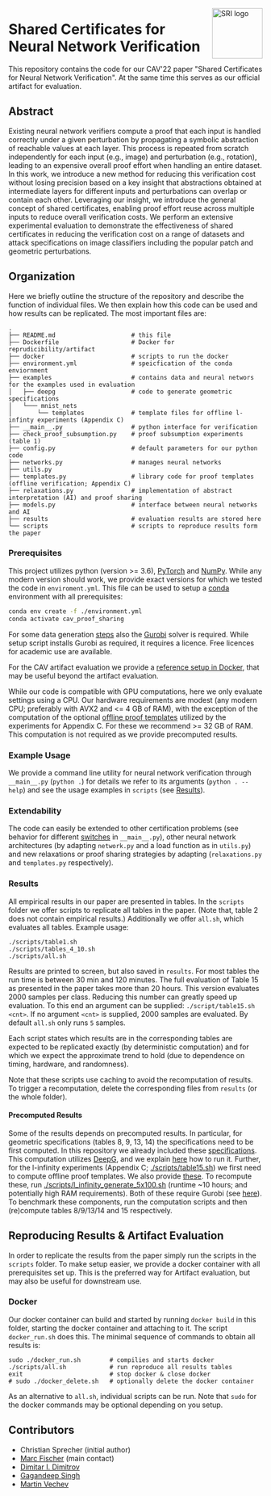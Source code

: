 <a href="https://www.sri.inf.ethz.ch/"><img width="100" alt="SRI logo" align="right" src="http://safeai.ethz.ch/img/sri-logo.svg"></a>
# Shared Certificates for Neural Network Verification 

This repository contains the code for our CAV'22 paper "Shared Certificates for Neural Network Verification".
At the same time this serves as our official artifact for evaluation.

## Abstract
Existing neural network verifiers compute a proof that each input is handled correctly under a given perturbation by propagating a symbolic abstraction of reachable values at each layer. This process is repeated from scratch independently for each input (e.g., image) and perturbation (e.g., rotation), leading to an expensive overall proof effort when handling an entire dataset. In this work, we introduce a new method for reducing this verification cost without losing precision based on a key insight that abstractions obtained at intermediate layers for different inputs and perturbations can overlap or contain each other. Leveraging our insight, we introduce the general concept of shared certificates, enabling proof effort reuse across multiple inputs to reduce overall verification costs. We perform an extensive experimental evaluation to demonstrate the effectiveness of shared certificates in reducing the verification cost on a range of datasets and attack specifications on image classifiers including the popular patch and geometric perturbations.

## Organization
Here we briefly outline the structure of the repository and describe the function of individual files.
We then explain how this code can be used and how results can be replicated.
The most important files are:

```
.
├── README.md                     # this file
├── Dockerfile                    # Docker for reprudicibility/artifact
├── docker                        # scripts to run the docker
├── environment.yml               # speicfication of the conda enviornment
├── examples                      # contains data and neural networs for the examples used in evaluation
│   ├── deepg                     # code to generate geometric specifications 
│   └─── mnist_nets
│       └── templates             # template files for offline l-infinty experiments (Appendix C)
├── __main__.py                   # python interface for verification
├── check_proof_subsumption.py    # proof subsumption experiments (table 1)
├── config.py                     # default parameters for our python code
├── networks.py                   # manages neural networks
├── utils.py
├── templates.py                  # library code for proof templates (offline verification; Appendix C)
├── relaxations.py                # implementation of abstract interpretation (AI) and proof sharing
├── models.py                     # interface between neural networks and AI 
├── results                       # evaluation results are stored here
└── scripts                       # scripts to reproduce results form the paper
```

### Prerequisites
This project utilizes python (version >= 3.6), [PyTorch](http://pytorch.org) and [NumPy](http://numpy.org).
While any modern version should work, we provide exact versions for which we tested the code in `enviroment.yml`.
This file can be used to setup a [conda](https://conda.io) environment with all prerequisites:
``` bash
conda env create -f ./environment.yml
conda activate cav_proof_sharing
```
For some data generation [steps](#precomputed-results) also the [Gurobi](https://www.gurobi.com) solver is required.
While setup script installs Gurobi as required, it requires a licence. Free licences for academic use are available.

For the CAV artifact evaluation we provide a [reference setup in Docker](#Docker), that may be useful beyond the artifact evaluation.

While our code is compatible with GPU computations, here we only evaluate settings using a CPU.
Our hardware requirements are modest (any modern CPU; preferably with AVX2 and <= 4 GB of RAM), with the exception of the computation of
the optional [offline proof templates](#precomputed-results) utilized by the experiments for Appendix C. For these we recommend >= 32 GB of RAM.
This computation is not required as we provide precomputed results.

### Example Usage
We provide a command line utility for neural network verification through `__main__.py` (`python .`) for details we refer to its arguments (`python . --help`) and see the usage examples in `scripts` (see [Results](#Results)). 

### Extendability
The code can easily be extended to other certification problems (see behavior for different [switches](https://github.com/eth-sri/proof-sharing/blob/main/__main__.py#L92) in `__main__.py`), other neural network architectures (by adapting `network.py` and a load function as in `utils.py`) and new relaxations or proof sharing strategies by adapting (`relaxations.py` and `templates.py` respectively).

### Results
All empirical results in our paper are presented in tables. In the `scripts` folder we offer scripts to replicate all tables in the paper. (Note that, table 2 does not contain empirical results.)
Additionally we offer `all.sh`, which evaluates all tables.
Example usage:
```
./scripts/table1.sh
./scripts/tables_4_10.sh
./scripts/all.sh
```

Results are printed to screen, but also saved in `results`. For most tables the run time is between 30 min and 120 minutes. The full evaluation of Table 15 as presented in the paper takes more than 20 hours. This version evaluates 2000 samples per class. Reducing this number can greatly speed up evaluation. To this end an argument can be supplied: `./script/table15.sh <cnt>`. If no argument `<cnt>` is supplied, 2000 samples are evaluated. By default `all.sh` only runs `5` samples.

Each script states which results are in the corresponding tables are expected to be replicated exactly (by deterministic computation) and for which we expect the approximate trend to hold (due to dependence on timing, hardware, and randomness).

Note that these scripts use caching to avoid the recomputation of results. To trigger a recomputation, delete the corresponding files from `results` (or the whole folder).

#### Precomputed Results
Some of the results depends on precomputed results. In particular, for geometric specifications (tables 8, 9, 13, 14) the specifications need to be first computed. In this repository we already included these [specifications](examples/deepg/). This computation utilizes [DeepG](https://github.com/eth-sri/deepg), and we explain [here](examples/deepg/README.md) how to run it. Further, for the l-infinity experiments (Appendix C; [./scripts/table15.sh](scripts/table15.sh)) we first need to compute offline proof templates. We also provide [these](examples/mnist_nets/templates). To recompute these, run [./scripts/l_infinity_generate_5x100.sh](scripts/l_infinity_generate_5x100.sh) (runtime ~10 hours; and potentially high RAM requirements). Both of these require Gurobi (see [here](Gurobi.md)).
To benchmark these components, run the computation scripts and then (re)compute tables 8/9/13/14 and 15 respectively.

## Reproducing Results & Artifact Evaluation
In order to replicate the results from the paper simply run the scripts in the `scripts` folder.
To make setup easier, we provide a docker container with all prerequisites set up.
This is the preferred way for Artifact evaluation, but may also be useful for downstream use.

### Docker
Our docker container can build and started by running `docker build` in this folder, starting the docker container and attaching to it. The script `docker_run.sh` does this.
The minimal sequence of commands to obtain all results is:

```
sudo ./docker_run.sh        # compilies and starts docker
./scripts/all.sh            # run reproduce all results tables
exit                        # stop docker & close docker
# sudo ./docker_delete.sh   # optionally delete the docker container
```

As an alternative to `all.sh`, individual scripts can be run.
Note that `sudo` for the docker commands may be optional depending on you setup.


## Contributors 
- Christian Sprecher (initial author)
- [Marc Fischer](https://www.sri.inf.ethz.ch/people/marc) (main contact)
- [Dimitar I. Dimitrov](https://www.sri.inf.ethz.ch/people/dimitadi)
- [Gagandeep Singh](https://ggndpsngh.github.io/)
- [Martin Vechev](https://www.sri.inf.ethz.ch/people/martin)

